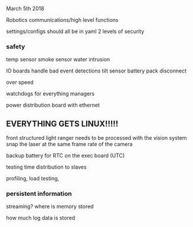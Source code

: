 March 5th 2018

Robotics communications/high level functions

settings/configs should all be in yaml
2 levels of security

### safety

temp sensor
smoke sensor
water intrusion

IO boards handle bad event detections
tilt sensor
battery pack disconnect

over speed


watchdogs for everything
managers


power distribution board with ethernet

## EVERYTHING GETS LINUX!!!!!

front structured light ranger needs to be processed with the vision system
snap the laser at the same frame rate of the camera

backup battery for RTC on the exec board (UTC)

testing time distribution to slaves

profiling, load testing,

### persistent information

streaming?
where is memory stored

how much log data is stored
